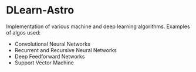 # DLearn-Astro

Implementation of various machine and deep learning algorithms.
Examples of algos used:

- Convolutional Neural Networks
- Recurrent and Recursive Neural Networks
- Deep Feedforward Networks
- Support Vector Machine
